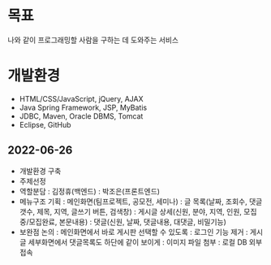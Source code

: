 # 목표
나와 같이 프로그래밍할 사람을 구하는 데 도와주는 서비스

# 개발환경
- HTML/CSS/JavaScript, jQuery, AJAX
- Java Spring Framework, JSP, MyBatis
- JDBC, Maven, Oracle DBMS, Tomcat
- Eclipse, GitHub

## 2022-06-26 
- 개발환경 구축
- 주제선정
- 역할분담
  : 김정휴(백엔드)
  : 박조은(프론트엔드)
- 메뉴구조 기획
  : 메인화면(팀프로젝트, 공모전, 세미나)
  : 글 목록(날짜, 조회수, 댓글 갯수, 제목, 지역, 글쓰기 버튼, 검색창)
  : 게시글 상세(신원, 분야, 지역, 인원, 모집중/모집완료, 본문내용)
  : 댓글(신원, 날짜, 댓글내용, 대댓글, 비밀기능)
- 보완점 논의
  : 메인화면에서 바로 게시판 선택할 수 있도록
  : 로그인 기능 제거
  : 게시글 세부화면에서 댓글목록도 하단에 같이 보이게
  : 이미지 파일 첨부
  : 로컬 DB 외부 접속